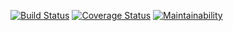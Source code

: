 [![Build Status](https://travis-ci.org/philophilo/yummy_api.svg?branch=master)](https://travis-ci.org/philophilo/yummy_api) [![Coverage Status](https://coveralls.io/repos/github/philophilo/yummy_api/badge.svg)](https://coveralls.io/github/philophilo/yummy_api) [![Maintainability](https://api.codeclimate.com/v1/badges/5e39cd477a45d4144b68/maintainability)](https://codeclimate.com/github/philophilo/yummy_api/maintainability)
